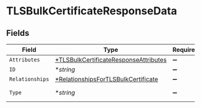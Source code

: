 # TLSBulkCertificateResponseData


## Fields

| Field                                                                                                | Type                                                                                                 | Required                                                                                             | Description                                                                                          | Example                                                                                              |
| ---------------------------------------------------------------------------------------------------- | ---------------------------------------------------------------------------------------------------- | ---------------------------------------------------------------------------------------------------- | ---------------------------------------------------------------------------------------------------- | ---------------------------------------------------------------------------------------------------- |
| `Attributes`                                                                                         | [*TLSBulkCertificateResponseAttributes](../../models/shared/tlsbulkcertificateresponseattributes.md) | :heavy_minus_sign:                                                                                   | N/A                                                                                                  |                                                                                                      |
| `ID`                                                                                                 | **string*                                                                                            | :heavy_minus_sign:                                                                                   | N/A                                                                                                  | cRTguUGZzb2W9Euo4moOr                                                                                |
| `Relationships`                                                                                      | [*RelationshipsForTLSBulkCertificate](../../models/shared/relationshipsfortlsbulkcertificate.md)     | :heavy_minus_sign:                                                                                   | N/A                                                                                                  |                                                                                                      |
| `Type`                                                                                               | **string*                                                                                            | :heavy_minus_sign:                                                                                   | Resource type                                                                                        |                                                                                                      |